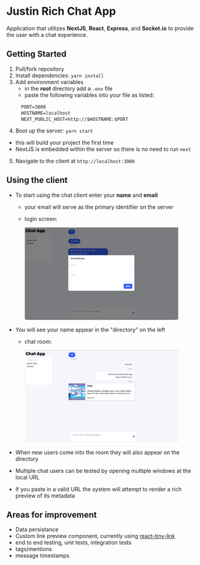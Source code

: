 # Justin Rich Chat App

Application that utilizes **NextJS**, **React**, **Express**, and **Socket.io** to provide the user with a chat experience.

## Getting Started

1. Pull/fork repository
2. Install dependencies: `yarn install`
3. Add environment variables
    - in the **root** directory add a `.env` file
    - paste the following variables into your file as listed:
    ```
      PORT=3000
      HOSTNAME=localhost
      NEXT_PUBLIC_HOST=http://$HOSTNAME:$PORT
    ```
4. Boot up the server: `yarn start`

-   this will build your project the first time
-   NextJS is embedded within the server so there is no need to run `next`

5. Navigate to the client at `http://localhost:3000`

## Using the client

-   To start using the chat client enter your **name** and **email**

    -   your email will serve as the primary identifier on the server
    -   login screen:

        <img src="./static/login_screen.png" style="width:400px;" />

-   You will see your name appear in the "directory" on the left

    -   chat room:

        <img src="./static/ux.png" style="width:400px;"/>

-   When new users come into the room they will also appear on the directory
-   Multiple chat users can be tested by opening multiple windows at the local URL
-   If you paste in a valid URL the system will attempt to render a rich preview of its metadata

## Areas for improvement

-   Data persistance
-   Custom link preview component, currently using [react-tiny-link](https://www.npmjs.com/package/react-tiny-link)
-   end to end testing, unit tests, integration tests
-   tags/mentions
-   message timestamps
